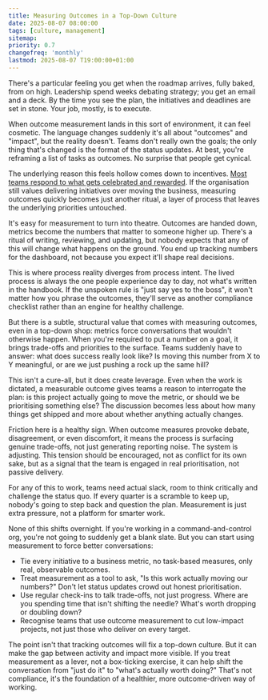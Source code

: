 ```yaml
---
title: Measuring Outcomes in a Top-Down Culture
date: 2025-08-07 08:00:00
tags: [culture, management]
sitemap:
priority: 0.7
changefreq: 'monthly'
lastmod: 2025-08-07 T19:00:00+01:00
---
```


There's a particular feeling you get when the roadmap arrives, fully baked, from on high. Leadership spend weeks debating strategy; you get an email and a deck. By the time you see the plan, the initiatives and deadlines are set in stone. Your job, mostly, is to execute.

When outcome measurement lands in this sort of environment, it can feel cosmetic. The language changes suddenly it's all about "outcomes" and "impact", but the reality doesn't. Teams don't really own the goals; the only thing that's changed is the format of the status updates. At best, you're reframing a list of tasks as outcomes. No surprise that people get cynical.

The underlying reason this feels hollow comes down to incentives. [Most teams respond to what gets celebrated and rewarded](/culture-follows-incentives). If the organisation still values delivering initiatives over moving the business, measuring outcomes quickly becomes just another ritual, a layer of process that leaves the underlying priorities untouched.

It's easy for measurement to turn into theatre. Outcomes are handed down, metrics become the numbers that matter to someone higher up. There's a ritual of writing, reviewing, and updating, but nobody expects that any of this will change what happens on the ground. You end up tracking numbers for the dashboard, not because you expect it'll shape real decisions.

This is where process reality diverges from process intent. The lived process is always the one people experience day to day, not what's written in the handbook. If the unspoken rule is "just say yes to the boss", it won't matter how you phrase the outcomes, they'll serve as another compliance checklist rather than an engine for healthy challenge.

But there is a subtle, structural value that comes with measuring outcomes, even in a top-down shop: metrics force conversations that wouldn't otherwise happen. When you're required to put a number on a goal, it brings trade-offs and priorities to the surface. Teams suddenly have to answer: what does success really look like? Is moving this number from X to Y meaningful, or are we just pushing a rock up the same hill?

This isn't a cure-all, but it does create leverage. Even when the work is dictated, a measurable outcome gives teams a reason to interrogate the plan: is this project actually going to move the metric, or should we be prioritising something else? The discussion becomes less about how many things get shipped and more about whether anything actually changes.

Friction here is a healthy sign. When outcome measures provoke debate, disagreement, or even discomfort, it means the process is surfacing genuine trade-offs, not just generating reporting noise. The system is adjusting. This tension should be encouraged, not as conflict for its own sake, but as a signal that the team is engaged in real prioritisation, not passive delivery.

For any of this to work, teams need actual slack, room to think critically and challenge the status quo. If every quarter is a scramble to keep up, nobody's going to step back and question the plan. Measurement is just extra pressure, not a platform for smarter work.

None of this shifts overnight. If you're working in a command-and-control org, you're not going to suddenly get a blank slate. But you can start using measurement to force better conversations:

- Tie every initiative to a business metric, no task-based measures, only real, observable outcomes.
- Treat measurement as a tool to ask, "Is this work actually moving our numbers?" Don't let status updates crowd out honest prioritisation.
- Use regular check-ins to talk trade-offs, not just progress. Where are you spending time that isn't shifting the needle? What's worth dropping or doubling down?
- Recognise teams that use outcome measurement to cut low-impact projects, not just those who deliver on every target.

The point isn't that tracking outcomes will fix a top-down culture. But it can make the gap between activity and impact more visible. If you treat measurement as a lever, not a box-ticking exercise, it can help shift the conversation from "just do it" to "what's actually worth doing?" That's not compliance, it's the foundation of a healthier, more outcome-driven way of working.
